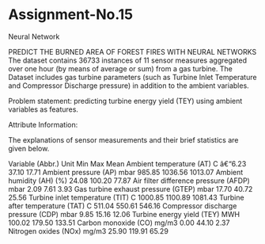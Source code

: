# Assignment-No.15
Neural Network

PREDICT THE BURNED AREA OF FOREST FIRES WITH NEURAL NETWORKS
The dataset contains 36733 instances of 11 sensor measures aggregated over one hour (by means of average or sum) from a gas turbine. 
The Dataset includes gas turbine parameters (such as Turbine Inlet Temperature and Compressor Discharge pressure) in addition to the ambient variables.



Problem statement: predicting turbine energy yield (TEY) using ambient variables as features.



Attribute Information:

The explanations of sensor measurements and their brief statistics are given below.

Variable (Abbr.) Unit Min Max Mean
Ambient temperature (AT) C â€“6.23 37.10 17.71
Ambient pressure (AP) mbar 985.85 1036.56 1013.07
Ambient humidity (AH) (%) 24.08 100.20 77.87
Air filter difference pressure (AFDP) mbar 2.09 7.61 3.93
Gas turbine exhaust pressure (GTEP) mbar 17.70 40.72 25.56
Turbine inlet temperature (TIT) C 1000.85 1100.89 1081.43
Turbine after temperature (TAT) C 511.04 550.61 546.16
Compressor discharge pressure (CDP) mbar 9.85 15.16 12.06
Turbine energy yield (TEY) MWH 100.02 179.50 133.51
Carbon monoxide (CO) mg/m3 0.00 44.10 2.37
Nitrogen oxides (NOx) mg/m3 25.90 119.91 65.29

